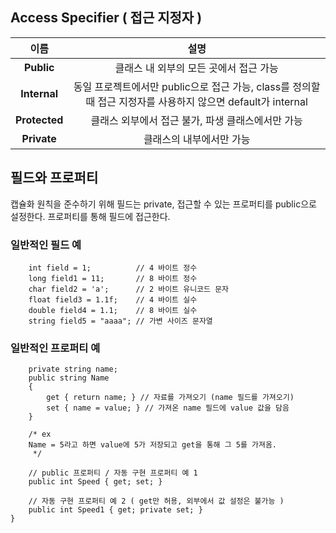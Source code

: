 ## Access Specifier ( 접근 지정자 )
|이름|설명|
|:---:|:---:|
|**Public**|클래스 내 외부의 모든 곳에서 접근 가능|
|**Internal**|동일 프로젝트에서만 public으로 접근 가능, class를 정의할 때 접근 지정자를 사용하지 않으면 default가 internal|
|**Protected**|클래스 외부에서 접근 불가, 파생 클래스에서만 가능|
|**Private**|클래스의 내부에서만 가능|


## 필드와 프로퍼티
캡슐화 원칙을 준수하기 위해 필드는 private, 접근할 수 있는 프로퍼티를 public으로 설정한다. 프로퍼티를 통해 필드에 접근한다.


### 일반적인 필드 예
 ```
     int field = 1;          // 4 바이트 정수
     long field1 = 11;       // 8 바이트 정수
     char field2 = 'a';      // 2 바이트 유니코드 문자
     float field3 = 1.1f;    // 4 바이트 실수
     double field4 = 1.1;    // 8 바이트 실수
     string field5 = "aaaa"; // 가변 사이즈 문자열
```

### 일반적인 프로퍼티 예

        private string name;
        public string Name
        {
            get { return name; } // 자료를 가져오기 (name 필드를 가져오기)
            set { name = value; } // 가져온 name 필드에 value 값을 담음
        }

        /* ex
        Name = 5라고 하면 value에 5가 저장되고 get을 통해 그 5를 가져옴.
         */ 

        // public 프로퍼티 / 자동 구현 프로퍼티 예 1
        public int Speed { get; set; }

        // 자동 구현 프로퍼티 예 2 ( get만 허용, 외부에서 값 설정은 불가능 )
        public int Speed1 { get; private set; }
    }
